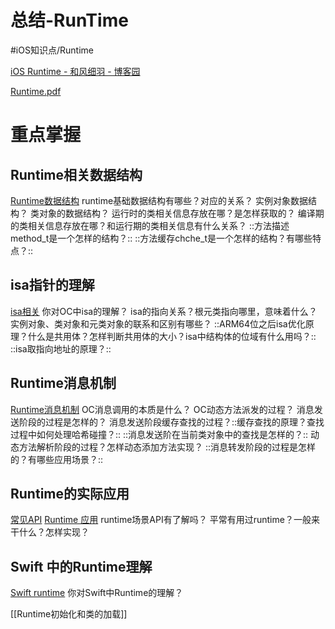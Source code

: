 # 总结-RunTime
#iOS知识点/Runtime 

[iOS Runtime - 和风细羽 - 博客园](https://www.cnblogs.com/dins/p/ios-runtime.html)

<a href='Runtime.pdf'>Runtime.pdf</a>

# 重点掌握
## Runtime相关数据结构
[Runtime数据结构](bear://x-callback-url/open-note?id=BE71F2A5-F4CB-497E-8051-A9B7B4277E44-3605-000092F8710838EF)
runtime基础数据结构有哪些？对应的关系？
实例对象数据结构？
类对象的数据结构？
运行时的类相关信息存放在哪？是怎样获取的？
编译期的类相关信息存放在哪？和运行期的类相关信息有什么关系？
::方法描述method_t是一个怎样的结构？::
::方法缓存chche_t是一个怎样的结构？有哪些特点？::

## isa指针的理解
[isa相关](bear://x-callback-url/open-note?id=82929659-E3CF-44A9-A4F0-43C9A7E2480D-3605-000092F784A6376F)
你对OC中isa的理解？
isa的指向关系？根元类指向哪里，意味着什么？
实例对象、类对象和元类对象的联系和区别有哪些？
::ARM64位之后isa优化原理？什么是共用体？怎样判断共用体的大小？isa中结构体的位域有什么用吗？::
::isa取指向地址的原理？::

## Runtime消息机制
[Runtime消息机制](bear://x-callback-url/open-note?id=2140DBCF-FFE2-4E11-8F92-DCB235750DCB-3605-000092F88B73AE6A)
OC消息调用的本质是什么？
OC动态方法派发的过程？
消息发送阶段的过程是怎样的？
消息发送阶段缓存查找的过程？::缓存查找的原理？查找过程中如何处理哈希碰撞？::
::消息发送阶在当前类对象中的查找是怎样的？::
动态方法解析阶段的过程？怎样动态添加方法实现？
::消息转发阶段的过程是怎样的？有哪些应用场景？::

## Runtime的实际应用
[常见API](bear://x-callback-url/open-note?id=C4044633-5DE2-479C-82BD-3B7355D18AE2-3605-000092EDD3B035ED) [Runtime 应用](bear://x-callback-url/open-note?id=75DE44F1-57C0-4B75-9236-0C2C9F931D9D-3605-000092F856C2D82D)
runtime场景API有了解吗？
平常有用过runtime？一般来干什么？怎样实现？

## Swift 中的Runtime理解
[Swift runtime](bear://x-callback-url/open-note?id=FA3BD993-2CAE-4D84-9D23-9BE0DE8F5C34-1795-00033DBBA9FB40E5)
你对Swift中Runtime的理解？


[[Runtime初始化和类的加载]]


